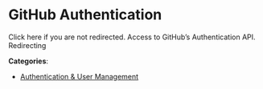 # GitHub Authentication


Click here if you are not redirected. Access to GitHub’s Authentication API. Redirecting



**Categories**:
- [Authentication & User Management](https://github.com/apis-list/apis-list#authentication-and-user-management)



